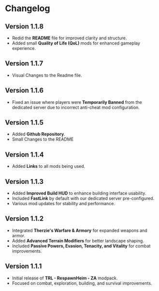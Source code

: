 # Changelog

## Version 1.1.8
- Redid the **README** file for improved clarity and structure.
- Added small **Quality of Life (QoL)** mods for enhanced gameplay experience.

## Version 1.1.7
- Visual Changes to the Readme file.

## Version 1.1.6
- Fixed an issue where players were **Temporarily Banned** from the dedicated server due to incorrect anti-cheat mod configuration.

## Version 1.1.5
- Added **Github Repository**.
- Small Changes to the README

## Version 1.1.4
- Added **Links** to all mods being used.

## Version 1.1.3
- Added **Improved Build HUD** to enhance building interface usability.
- Included **FastLink** by default with our dedicated server pre-configured.
- Various mod updates for stability and performance.

## Version 1.1.2
- Integrated **Therzie's Warfare & Armory** for expanded weapons and armor.
- Added **Advanced Terrain Modifiers** for better landscape shaping.
- Included **Passive Powers, Evasion, Tenacity, and Vitality** for combat improvements.

## Version 1.1.1
- Initial release of **TRL - RespawnHeim - ZA** modpack.
- Focused on combat, exploration, building, and survival improvements.
